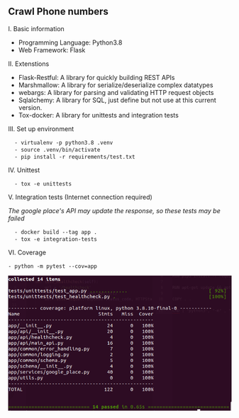 Crawl Phone numbers
-----

I. Basic information
- Programming Language: Python3.8
- Web Framework: Flask

II. Extenstions
- Flask-Restful: A library for quickly building REST APIs
- Marshmallow: A library for serialize/deserialize complex datatypes
- webargs: A library for parsing and validating HTTP request objects
- Sqlalchemy: A library for SQL, just define but not use at this current version.
- Tox-docker: A library for unittests and integration tests

III. Set up environment
```
  - virtualenv -p python3.8 .venv
  - source .venv/bin/activate
  - pip install -r requirements/test.txt
```

IV. Unittest
```
  - tox -e unittests
```

V. Integration tests (Internet connection required)

*The google place's API may update the response, so these tests may be failed*
```
  - docker build --tag app .
  - tox -e integration-tests
```

VI. Coverage
```
- python -m pytest --cov=app
```
![alt text](./static/coverage/coverage.png)
